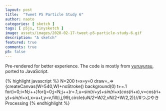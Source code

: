 ```yaml
---
layout: post
title:  "Tweet P5 Particle Study 6"
author: naoto
categories: [ sketch ]
tags: [ p5js, tinysketch ]
image: assets/images/2020-02-17-tweet-p5-particle-study-6.gif
description: "A sketch"
featured: true
comments: true
p5: false
---
```


Pre-rendered for better experience. The code is mostly from [yuruyurau](https://twitter.com/yuruyurau), ported to JavaScript.

{% highlight javascript %}
N=200
t=x=y=0
draw=_=>{createCanvas(W=540,W)+noStroke()
background(0)
t+=.1
for(i=0;i<N;i++)for(j=0;j<N;j++)r=.1,u=sin(r*i+y)+sin(r*i+x)*cos(r*i+x),v=cos(r*i+y)+sin(r*i+x),x=u+t,y=v,fill(i,j,99),circle(u*N/2+W/2,v*N/2+W/2,2)}//#つぶやきProcessing 
{% endhighlight %}
